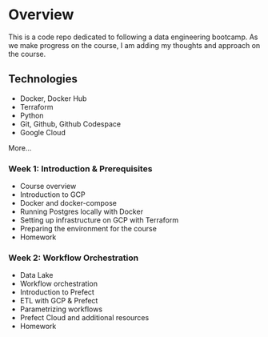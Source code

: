 # Overview

This is a code repo dedicated to following a data engineering bootcamp. As we make progress on the course, I am adding my thoughts and approach on the course. 

## Technologies
- Docker, Docker Hub
- Terraform
- Python
- Git, Github, Github Codespace
- Google Cloud

More...


### Week 1: Introduction & Prerequisites
- Course overview
- Introduction to GCP
- Docker and docker-compose
- Running Postgres locally with Docker
- Setting up infrastructure on GCP with Terraform
- Preparing the environment for the course
- Homework


### Week 2: Workflow Orchestration
- Data Lake
- Workflow orchestration
- Introduction to Prefect
- ETL with GCP & Prefect
- Parametrizing workflows
- Prefect Cloud and additional resources
- Homework